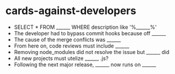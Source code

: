 # cards-against-developers

* SELECT * FROM ______ WHERE description like '%______%'
* The developer had to bypass commit hooks because off ______
* The cause of the merge conflicts was ______
* From here on, code reviews must include ______
* Removing node_modules did not resolve the issue but ______ did
* All new projects must utelize ______ .js?
* Following the next major release, ______ now runs on ______
